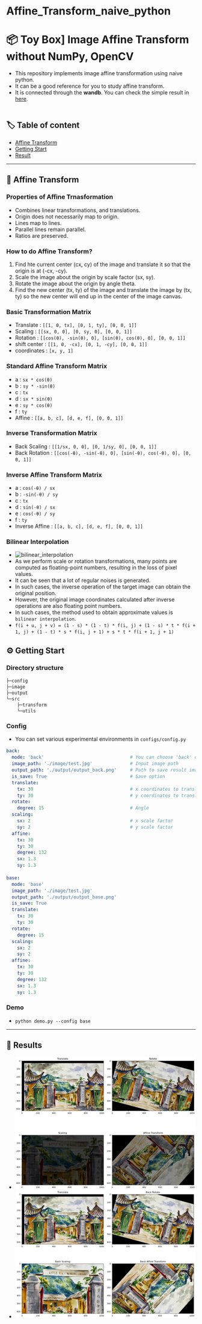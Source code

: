 # Affine_Transform_naive_python
📦 Toy Box] Image Affine Transform without NumPy, OpenCV
==== 
- This repository implements image affine transformation using naive python.
- It can be a good reference for you to study affine transform.
- It is connected through the **wandb**. You can check the simple result in [here](https://wandb.ai/vim_hjk/fruit360-image-classification?workspace=user-vim_hjk).
<br></br>
## 🏷 Table of content
- [Affine Transform](#AffineTransform)<br>
- [Getting Start](#GettingStart)<br>
- [Result](#Result)<br>
---
## 🦾 Affine Transform <a name = 'AffineTransform'></a>
### Properties of Affine Trnasformation
- Combines linear transformations, and translations.
- Origin does not necessarily map to origin.
- Lines map to lines.
- Parallel lines remain parallel.
- Ratios are preserved.

### How to do Affine Transform?
1. Find hte current center (cx, cy) of the image and translate it so that the origin is at (-cx, -cy).
2. Scale the image about the origin by scale factor (sx, sy).
3. Rotate the image about the origin by angle theta.
4. Find the new center (tx, ty) of the image and translate the image by (tx, ty) so the new center will end up in the center of the image canvas. 

### Basic Transformation Matrix
- Translate : `[[1, 0, tx], [0, 1, ty], [0, 0, 1]]`
- Scaling : `[[sx, 0, 0], [0, sy, 0], [0, 0, 1]]`
- Rotation : `[[cos(θ), -sin(θ), 0], [sin(θ), cos(θ), 0], [0, 0, 1]]`
- shift center : `[[1, 0, -cx], [0, 1, -cy], [0, 0, 1]]`
- coordinates : `[x, y, 1]`

### Standard Affine Transform Matrix
- a : `sx * cos(θ)`
- b : `sy * -sin(θ)`
- c : `tx`
- d : `sx * sin(θ)`
- e : `sy * cos(θ)`
- f : `ty`
- Affine : `[[a, b, c], [d, e, f], [0, 0, 1]]`

### Inverse Transformation Matrix
- Back Scaling : `[[1/sx, 0, 0], [0, 1/sy, 0], [0, 0, 1]]`
- Back Rotation : `[[cos(-θ), -sin(-θ), 0], [sin(-θ), cos(-θ), 0], [0, 0, 1]]`

### Inverse Affine Transform Matrix
- a : `cos(-θ) / sx`
- b : `-sin(-θ) / sy`
- c : `tx`
- d : `sin(-θ) / sx`
- e : `cos(-θ) / sy`
- f : `ty`
- Inverse Affine : `[[a, b, c], [d, e, f], [0, 0, 1]]`

### Bilinear Interpolation
- ![bilinear_interpolation](./image/effect_of_bilinear_interpolation.png)
- As we perform scale or rotation transformations, many points are computed as floating-point numbers, 
  resulting in the loss of pixel values.
- It can be seen that a lot of regular noises is generated.
- In such cases, the inverse operation of the target image can obtain the original position. 
- However, the original image coordinates calculated after inverse operations are also floating point numbers.
- In such cases, the method used to obtain approximate values is `bilinear interpolation`.
- `f(i + u, j + v) = (1 - s) * (1 - t) * f(i, j) + (1 - s) * t * f(i + 1, j) + (1 - t) * s * f(i, j + 1) + s * t * f(i + 1, j + 1)`

## ⚙ Getting Start <a name = 'GettingStart'></a>
### Directory structure
```
├─config
├─image
├─output
└─src
    ├─transform 
    └─utils       
```
### Config
- You can set various experimental environments in `configs/config.py`
``` yaml
back:
  mode: 'back'                                # You can choose 'back' or 'base'. When 'back' mode is selected, scaling becomes bilinear interpolation.
  image_path: './image/test.jpg'              # Input image path
  output_path: './output/output_back.png'     # Path to save result image
  is_save: True                               # Save option
  translate:                                  
    tx: 30                                    # x coordinates to translate
    ty: 30                                    # y coordinates to translate
  rotate:
    degree: 15                                # Angle
  scaling:                                      
    sx: 2                                     # x scale factor
    sy: 2                                     # y scale factor
  affine:
    tx: 30
    ty: 30
    degree: 132
    sx: 1.3
    sy: 1.3

base:
  mode: 'base'
  image_path: './image/test.jpg'
  output_path: './output/output_base.png'
  is_save: True  
  translate:
    tx: 30
    ty: 30
  rotate:
    degree: 15
  scaling:
    sx: 2
    sy: 2
  affine:
    tx: 30
    ty: 30
    degree: 132
    sx: 1.3
    sy: 1.3
```
### Demo
- `python demo.py --config base`
---
## 👀 Results <a name = 'Result'></a>
- ![base_result](./image/base_result.png)
- ![base_result](./image/back_result.png)
